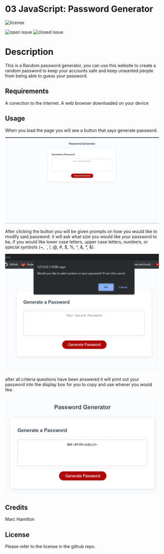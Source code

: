 # 03 JavaScript: Password Generator

![license](https://img.shields.io/github/license/westgards/password-generator)

![open issue](https://img.shields.io/github/issues-raw/Marcosauras/password-generator)
![closed issue](https://img.shields.io/github/issues-closed-raw/Marcosauras/password-generator)

# Description
This is a Random password generator, you can use this website to create a random password 
to keep your accounts safe and keep unwanted people from being able to guess your password.

## Requirements
A conection to the internet.
A web browser downloaded on your device


## Usage
When you load the page you will see a button that says generate password.

![Screenshot-of-password-generator](./Assets/Screenshot-of-password-generator.png)

After clicking the button you will be given prompts on how you would like to modify said password.
it will ask what size you would like your password to be,
if you would like lower case letters,
upper case letters,
numbers, 
or special symbols (~, `, !, @, #, $, %, ^, &, *, &).

![prompt-for-password-criteria](./Assets/prompt-for-password-criteria.png)

after all criteria questions have been answered it will print out your password into the display box for you to copy and use whever you would like.

![random-password-generator](./Assets/random-password-generator.png)

## Credits
Marc Hamilton

## License

Please refer to the license in the github repo.

